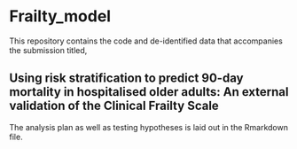 # Frailty_model

This repository contains the code and de-identified data that accompanies the submission titled, 
## Using risk stratification to predict 90-day mortality in hospitalised older adults: An external validation of the Clinical Frailty Scale

The analysis plan as well as testing hypotheses is laid out in the Rmarkdown file.
